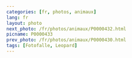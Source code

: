 ```yaml
---
categories: [fr, photos, animaux]
lang: fr
layout: photo
next_photo: /fr/photos/animaux/P0000432.html
picname: P0000433
prev_photo: /fr/photos/animaux/P0000430.html
tags: [Fotofalle, Leopard]
---
```

